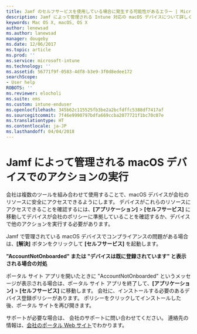 ```yaml
---
title: Jamf のセルフサービスを使用している場合に発生する可能性があるエラー | Microsoft Docs
description: Jamf によって管理される Intune 対応の macOS デバイスについて詳しく説明します。
keywords: Mac OS X, macOS, OS X
author: lenewsad
ms.author: lanewsad
manager: dougeby
ms.date: 12/06/2017
ms.topic: article
ms.prod: ''
ms.service: microsoft-intune
ms.technology: ''
ms.assetid: 56771f9f-0583-4df8-b3e9-3f0d8edee172
searchScope:
- User help
ROBOTS: ''
ms.reviewer: elocholi
ms.suite: ems
ms.custom: intune-enduser
ms.openlocfilehash: 345b62c115525fb3be2a2bcfdffc5388df7417af
ms.sourcegitcommit: 7f46e9990797bdfa669ccba2077721f1bc70c07e
ms.translationtype: HT
ms.contentlocale: ja-JP
ms.lasthandoff: 04/04/2018
---
```

# <a name="performing-actions-on-a-macos-device-managed-by-jamf"></a>Jamf によって管理される macOS デバイスでのアクションの実行

会社は複数のツールを組み合わせて使用することで、macOS デバイスが会社のリソースに安全にアクセスできるようにします。 デバイスがこれらのリソースにアクセスできることを確認するには、**[アプリケーション]** > **[セルフサービス]** に移動してデバイスが会社のポリシーに準拠していることを確認するか、デバイスで他のアクションを実行する必要があります。

Jamf で管理されている macOS デバイスでコンプライアンスの問題がある場合は、**[解決]** ボタンをクリックして **[セルフサービス]** を起動します。

__"AccountNotOnboarded" または "デバイスは既に登録されています" と表示される場合の対処__

ポータル サイト アプリを開いたときに "AccountNotOnboarded" というメッセージが表示される場合は、ポータル サイト アプリを終了して、**[アプリケーション]** > **[セルフサービス]** に移動します。 会社に、インストールする必要のあるデバイス登録ポリシーがあります。 ポリシーをクリックしてインストールした後、ポータル サイトを再び開きます。

サポートが必要な場合は、 会社のサポートに問い合わせてください。 連絡先の情報は、[会社のポータル Web サイト](https://portal.manage.microsoft.com#HelpDeskDialog)でわかります。
